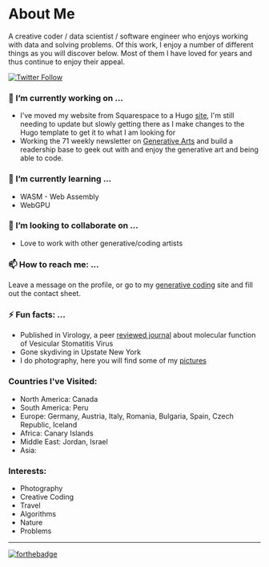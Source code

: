 
# About Me 
A creative coder / data scientist / software engineer who enjoys working with data and solving problems. Of this work, I enjoy a number of different things as you will discover below. Most of them I have loved for years and thus continue to enjoy their appeal. 

<p>
  <a href="https://twitter.com/generatecoll"><img src="https://img.shields.io/twitter/follow/generatecoll.svg?style=social" alt="Twitter Follow" /></a>
</p>

### 🔭 I’m currently working on ...
* I've moved my website from Squarespace to a Hugo [site](https://generativecollective.com), I'm still needing to update but slowly getting there as I make changes to the Hugo template to get it to what I am looking for 
* Working the 71 weekly newsletter on [Generative Arts](https://generative.substack.com) and build a readership base to geek out with and enjoy the generative art and being able to code. 


### 🌱 I’m currently learning ...
* WASM - Web Assembly 
* WebGPU

### 👯 I’m looking to collaborate on ...
* Love to work with other generative/coding artists 

### 📫 How to reach me: ...
Leave a message on the profile, or go to my [generative coding](https://www.generativecollective.com) site and fill out the contact sheet. 

### ⚡ Fun facts: ...
* Published in Virology, a peer [reviewed journal](https://pubmed.ncbi.nlm.nih.gov/27643886/) about molecular function of Vesicular Stomatitis Virus
* Gone skydiving in Upstate New York 
* I do photography, here you will find some of my [pictures](https://unsplash.com/@cdr6934)

### Countries I've Visited: 
* North America: Canada
* South America: Peru
* Europe: Germany, Austria, Italy, Romania, Bulgaria, Spain, Czech Republic, Iceland
* Africa: Canary Islands
* Middle East: Jordan, Israel 
* Asia: 

### Interests: 
* Photography
* Creative Coding
* Travel
* Algorithms 
* Nature
* Problems 


----
[![forthebadge](https://forthebadge.com/images/badges/built-by-developers.svg)](https://forthebadge.com)
